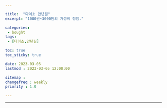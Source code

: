 ```yaml
---

title:  "다이소 만년필"
excerpt: "1000원~3000원의 가성비 정점."

categories:
 - bought
tags:
 - [다이소,만년필]

toc: true
toc_sticky: true

date: 2023-03-05
lastmod : 2023-03-05 12:00:00

sitemap :
changefreq : weekly
priority : 1.0

---
```

---
